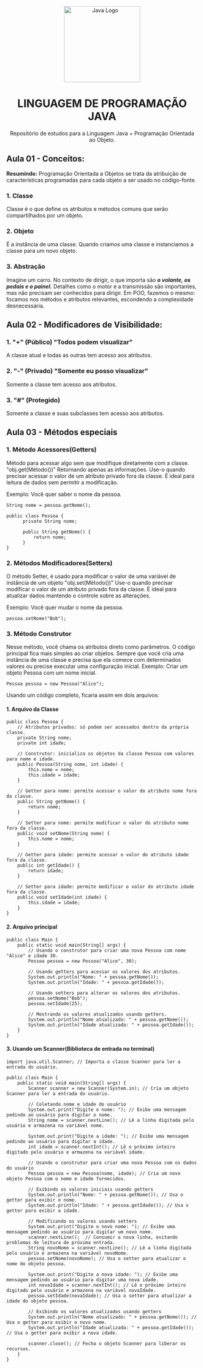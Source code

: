 <div align="center">
  <img width="200"
    alt="Java Logo"
    src="https://raw.githubusercontent.com/devicons/devicon/master/icons/java/java-original.svg"
    />
  <h1>LINGUAGEM DE PROGRAMAÇÃO JAVA</h1>
  Repositório de estudos para a Linguagem Java + Programação Orientada ao Objeto.
</div>

## Aula 01 - Conceitos:
**Resumindo:**
Programação Orientada a Objetos se trata da atribuição de características programadas para cada objeto a ser usado no código-fonte.

### 1. Classe
Classe é o que define os atributos e métodos comuns que serão compartilhados por um objeto.

### 2. Objeto
É a instância de uma classe. Quando criamos uma classe e instanciamos a classe para um novo objeto.

### 3. Abstração
Imagine um carro. No contexto de dirigir, o que importa são __*o volante, os pedais e o painel.*__ Detalhes como o motor e a transmissão são importantes, mas não precisam ser conhecidos para dirigir. Em POO, fazemos o mesmo: focamos nos métodos e atributos relevantes, escondendo a complexidade desnecessária.


## Aula 02 - Modificadores de Visibilidade:
### 1. "+" (Público) "Todos podem visualizar"
<p>A classe atual e todas as outras tem acesso aos atributos.</p>

### 2. "-" (Privado) "Somente eu posso visualizar"
<p>Somente a classe tem acesso aos atributos.</p>

### 3. "#" (Protegido)
<p>Somente a classe e suas subclasses tem acesso aos atributos.</p>

   
## Aula 03 - Métodos especiais
### 1. Método Acessores(Getters)
Método para acessar algo sem que modifique diretamente com a classe. "obj.get(Método())" Retornando apenas as informações.
Use-o quando precisar acessar o valor de um atributo privado fora da classe. É ideal para leitura de dados sem permitir a modificação.

Exemplo: Você quer saber o nome da pessoa.
```
String nome = pessoa.getNome();
```
```
public class Pessoa {
      private String nome;

      public String getNome() {
          return nome;
      }
}
```

### 2. Métodos Modificadores(Setters)
O método Setter, é usado para modificar o valor de uma variável de instância de um objeto "obj.set(Método())"
Use-o quando precisar modificar o valor de um atributo privado fora da classe. É ideal para atualizar dados mantendo o controle sobre as alterações.

Exemplo: Você quer mudar o nome da pessoa.
```
pessoa.setNome("Bob");
```

### 3. Método Construtor
Nesse método, você chama os atributos direto como parâmetros. O código principal fica mais simples ao criar objetos.
Sempre que você cria uma instância de uma classe e precisa que ela comece com determinados valores ou precise executar uma configuração inicial.
Exemplo: Criar um objeto Pessoa com um nome inicial.
```
Pessoa pessoa = new Pessoa("Alice");
```

Usando um código completo, ficaria assim em dois arquivos:
#### 1. Arquivo da Classe
```
public class Pessoa {
    // Atributos privados: só podem ser acessados dentro da própria classe.
    private String nome;
    private int idade;

    // Construtor: inicializa os objetos da classe Pessoa com valores para nome e idade.
    public Pessoa(String nome, int idade) {
        this.nome = nome;
        this.idade = idade;
    }

    // Getter para nome: permite acessar o valor do atributo nome fora da classe.
    public String getNome() {
        return nome;
    }

    // Setter para nome: permite modificar o valor do atributo nome fora da classe.
    public void setNome(String nome) {
        this.nome = nome;
    }

    // Getter para idade: permite acessar o valor do atributo idade fora da classe.
    public int getIdade() {
        return idade;
    }

    // Setter para idade: permite modificar o valor do atributo idade fora da classe.
    public void setIdade(int idade) {
        this.idade = idade;
    }
}
```
#### 2. Arquivo principal
```
public class Main {
    public static void main(String[] args) {
        // Usando o construtor para criar uma nova Pessoa com nome "Alice" e idade 30.
        Pessoa pessoa = new Pessoa("Alice", 30);

        // Usando getters para acessar os valores dos atributos.
        System.out.println("Nome: " + pessoa.getNome());
        System.out.println("Idade: " + pessoa.getIdade());

        // Usando setters para alterar os valores dos atributos.
        pessoa.setNome("Bob");
        pessoa.setIdade(25);

        // Mostrando os valores atualizados usando getters.
        System.out.println("Nome atualizado: " + pessoa.getNome());
        System.out.println("Idade atualizada: " + pessoa.getIdade());
    }
}

```

#### 3. Usando um Scanner(Biblioteca de entrada no terminal)
```
import java.util.Scanner; // Importa a classe Scanner para ler a entrada do usuário.

public class Main {
    public static void main(String[] args) {
        Scanner scanner = new Scanner(System.in); // Cria um objeto Scanner para ler a entrada do usuário.

        // Coletando nome e idade do usuário
        System.out.print("Digite o nome: "); // Exibe uma mensagem pedindo ao usuário para digitar o nome.
        String nome = scanner.nextLine(); // Lê a linha digitada pelo usuário e armazena na variável nome.

        System.out.print("Digite a idade: "); // Exibe uma mensagem pedindo ao usuário para digitar a idade.
        int idade = scanner.nextInt(); // Lê o próximo inteiro digitado pelo usuário e armazena na variável idade.

        // Usando o construtor para criar uma nova Pessoa com os dados do usuário
        Pessoa pessoa = new Pessoa(nome, idade); // Cria um novo objeto Pessoa com o nome e idade fornecidos.

        // Exibindo os valores iniciais usando getters
        System.out.println("Nome: " + pessoa.getNome()); // Usa o getter para exibir o nome.
        System.out.println("Idade: " + pessoa.getIdade()); // Usa o getter para exibir a idade.

        // Modificando os valores usando setters
        System.out.print("Digite o novo nome: "); // Exibe uma mensagem pedindo ao usuário para digitar um novo nome.
        scanner.nextLine();  // Consumir a nova linha, evitando problemas de leitura de próxima entrada.
        String novoNome = scanner.nextLine(); // Lê a linha digitada pelo usuário e armazena na variável novoNome.
        pessoa.setNome(novoNome); // Usa o setter para atualizar o nome do objeto pessoa.

        System.out.print("Digite a nova idade: "); // Exibe uma mensagem pedindo ao usuário para digitar uma nova idade.
        int novaIdade = scanner.nextInt(); // Lê o próximo inteiro digitado pelo usuário e armazena na variável novaIdade.
        pessoa.setIdade(novaIdade); // Usa o setter para atualizar a idade do objeto pessoa.

        // Exibindo os valores atualizados usando getters
        System.out.println("Nome atualizado: " + pessoa.getNome()); // Usa o getter para exibir o novo nome.
        System.out.println("Idade atualizada: " + pessoa.getIdade()); // Usa o getter para exibir a nova idade.

        scanner.close(); // Fecha o objeto Scanner para liberar os recursos.
    }
}

```
